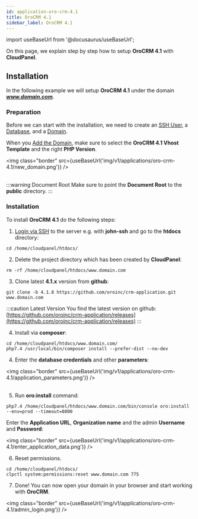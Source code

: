 ```yaml
---
id: application-oro-crm-4.1
title: OroCRM 4.1
sidebar_label: OroCRM 4.1
---
```


import useBaseUrl from '@docusaurus/useBaseUrl';

On this page, we explain step by step how to setup **OroCRM 4.1** with **CloudPanel**.

## Installation

In the following example we will setup **OroCRM 4.1** under the domain ***www.domain.com***.

### Preparation

Before we can start with the installation, we need to create an [SSH User](users#adding-a-user), a [Database](databases#adding-a-database), and a [Domain](domains#adding-a-domain).

When you [Add the Domain](domains#adding-a-domain), make sure to select the **OroCRM 4.1 Vhost Template** and the right **PHP Version**.

<img class="border" src={useBaseUrl('img/v1/applications/oro-crm-4.1/new_domain.png')} /> <br /><br />

:::warning Document Root
Make sure to point the **Document Root** to the **public** directory.
:::

### Installation

To install **OroCRM 4.1** do the following steps:

1. [Login via SSH](users#ssh-login) to the server e.g. with **john-ssh** and go to the **htdocs** directory:

```
cd /home/cloudpanel/htdocs/
```

2. Delete the project directory which has been created by **CloudPanel**:

```
rm -rf /home/cloudpanel/htdocs/www.domain.com
```

3. Clone latest **4.1.x** version from **github**:

```
git clone -b 4.1.8 https://github.com/oroinc/crm-application.git www.domain.com
```

:::caution Latest Version
You find the latest version on github: [https://github.com/oroinc/crm-application/releases](https://github.com/oroinc/crm-application/releases)
:::

4. Install via **composer**:

```
cd /home/cloudpanel/htdocs/www.domain.com/
php7.4 /usr/local/bin/composer install --prefer-dist --no-dev
```

4. Enter the **database credentials** and other **parameters**:

<img class="border" src={useBaseUrl('img/v1/applications/oro-crm-4.1/application_parameters.png')} /> <br /><br />

5. Run **oro:install** command:

```
php7.4 /home/cloudpanel/htdocs/www.domain.com/bin/console oro:install --env=prod --timeout=8000
```

Enter the **Application URL**, **Organization name** and the admin **Username** and **Password**:

<img class="border" src={useBaseUrl('img/v1/applications/oro-crm-4.1/enter_application_data.png')} />

6. Reset permissions.

```
cd /home/cloudpanel/htdocs/
clpctl system:permissions:reset www.domain.com 775
```

7. Done! You can now open your domain in your browser and start working with **OroCRM**.

<img class="border" src={useBaseUrl('img/v1/applications/oro-crm-4.1/admin_login.png')} />
